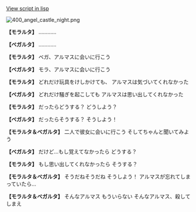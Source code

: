 [View script in lisp](../scripts/100700000.txt)

![400_angel_castle_night.png](../images/backgrounds/400_angel_castle_night.png)

**【モラルタ】**
…………

**【ベガルタ】**
…………

**【モラルタ】**
ベガ、アルマスに会いに行こう

**【ベガルタ】**
モラ、アルマスに会いに行こう

**【モラルタ】**
どれだけ玩具をけしかけても、
アルマスは気づいてくれなかった

**【ベガルタ】**
どれだけ騒ぎを起こしても
アルマスは思い出してくれなかった

**【モラルタ】**
だったらどうする？
どうしよう？

**【ベガルタ】**
だったらそうする？
そうしよう！

**【モラルタ＆ベガルタ】**
二人で彼女に会いに行こう
そしてちゃんと聞いてみよう

**【ベガルタ】**
だけど…もし覚えてなかったら
どうする？

**【モラルタ】**
もし思い出してくれなかったら
そうする？

**【モラルタ＆ベガルタ】**
そうだねそうだね
そうしよう！
アルマスが忘れてしまっていたら…

**【モラルタ＆ベガルタ】**
そんなアルマス
もういらない
そんなアルマス、殺してしまえ